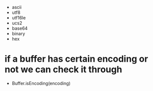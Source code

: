 * ascii
* utf8
* utf16le
* ucs2
* base64
* binary
* hex

# if a buffer has certain encoding or not we can check it through
* Buffer.isEncoding(encoding)
